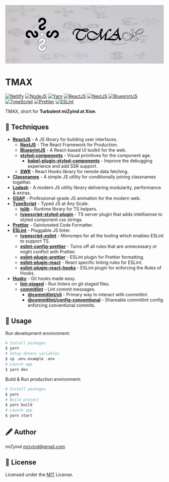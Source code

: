 ![TMAX](https://github.com/miZyind/tmax/blob/assets/tmax-logo.jpg)

# TMAX

[![Netlify](https://img.shields.io/badge/netlify-00c7b7?style=for-the-badge&logo=netlify&logoColor=fff)](https://www.netlify.com)
[![NodeJS](https://img.shields.io/badge/->=16-339933?style=for-the-badge&label=&logo=node.js&logoColor=fff)](https://nodejs.org)
[![Yarn](https://img.shields.io/badge/-~=1.22-2c8ebb?style=for-the-badge&label=&logo=yarn&logoColor=fff)](https://classic.yarnpkg.com)
[![ReactJS](https://img.shields.io/github/package-json/dependency-version/mizyind/tmax/react?style=for-the-badge&label=&color=61dafb&logo=react&logoColor=000)](https://reactjs.org)
[![NextJS](https://img.shields.io/github/package-json/dependency-version/mizyind/tmax/next?style=for-the-badge&label=&color=e0234e&logo=next.js&logoColor=fff)](https://nextjs.org)
[![BlueprintJS](https://img.shields.io/github/package-json/dependency-version/mizyind/tmax/@blueprintjs/core?style=for-the-badge&label=&color=137cbd&logo=blueprint&logoColor=fff)](https://blueprintjs.com)
[![TypeScript](https://img.shields.io/github/package-json/dependency-version/mizyind/tmax/dev/typescript?style=for-the-badge&label=&color=007acc&logo=typescript&logoColor=fff)](https://www.typescriptlang.org)
[![Prettier](https://img.shields.io/npm/dependency-version/eslint-plugin-mizyind/prettier?style=for-the-badge&label=&color=f7b93e&logo=prettier&logoColor=fff)](https://prettier.io)
[![ESLint](https://img.shields.io/npm/dependency-version/eslint-plugin-mizyind/eslint?style=for-the-badge&label=&color=4b32c3&logo=eslint&logoColor=fff)](https://eslint.org)

TMAX, short for **Turbulent miZyind at Xion**.

## 🌌 Techniques

- **[ReactJS](https://reactjs.org)** - A JS library for building user interfaces.
  - **[NextJS](https://nextjs.org)** - The React Framework for Production.
  - **[BlueprintJS](https://blueprintjs.com)** - A React-based UI toolkit for the web.
  - **[styled-components](https://styled-components.com)** - Visual primitives for the component age.
    - **[babel-plugin-styled-components](https://github.com/styled-components/babel-plugin-styled-components)** - Improve the debugging experience and add SSR support.
  - **[SWR](https://github.com/vercel/swr)** - React Hooks library for remote data fetching.
- **[Classnames](https://github.com/JedWatson/classnames)** - A simple JS utility for conditionally joining classnames together.
- **[Lodash](https://lodash.com)** - A modern JS utility library delivering modularity, performance & extras.
- **[GSAP](https://greensock.com/gsap)** - Professional-grade JS animation for the modern web.
- **[TypeScript](https://www.typescriptlang.org)** - Typed JS at Any Scale.
  - **[tslib](https://github.com/microsoft/tslib)** - Runtime library for TS helpers.
  - **[typescript-styled-plugin](https://github.com/microsoft/typescript-styled-plugin)** - TS server plugin that adds intellisense to styled component css strings.
- **[Prettier](https://prettier.io)** - Opinionated Code Formatter.
- **[ESLint](https://eslint.org)** - Pluggable JS linter.
  - **[typescript-eslint](https://typescript-eslint.io)** - Monorepo for all the tooling which enables ESLint to support TS.
  - **[eslint-config-prettier](https://github.com/prettier/eslint-config-prettier)** - Turns off all rules that are unnecessary or might conflict with Prettier.
  - **[eslint-plugin-prettier](https://github.com/prettier/eslint-plugin-prettier)** - ESLint plugin for Prettier formatting.
  - **[eslint-plugin-react](https://github.com/yannickcr/eslint-plugin-react)** - React specific linting rules for ESLint.
  - **[eslint-plugin-react-hooks](https://www.npmjs.com/package/eslint-plugin-react-hooks)** - ESLint plugin for enforcing the Rules of Hooks.
- **[Husky](https://github.com/typicode/husky)** - Git hooks made easy.
  - **[lint-staged](https://github.com/okonet/lint-staged)** - Run linters on git staged files.
  - **[commitlint](https://github.com/conventional-changelog/commitlint)** - Lint commit messages.
    - **[@commitlint/cli](https://www.npmjs.com/package/@commitlint/cli)** - Primary way to interact with commitlint.
    - **[@commitlint/config-conventional](https://www.npmjs.com/package/@commitlint/config-conventional)** - Shareable commitlint config enforcing conventional commits.

## 🔮 Usage

Run development environment:

```bash
# Install packages
$ yarn
# Setup dotenv variables
$ cp .env.example .env
# Launch app
$ yarn dev
```

Build & Run production environment:

```bash
# Install packages
$ yarn
# Build project
$ yarn build
# Launch app
$ yarn start
```

## 🖋 Author

miZyind <mizyind@gmail.com>

## 📇 License

Licensed under the [MIT](LICENSE) License.
